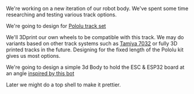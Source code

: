 
We're working on a new iteration of our robot body. We've spent some time researching and testing various track options.

We're going to design for [Pololu track set](https://shop.pimoroni.com/products/pololu-track-set-1?variant=39351808852051) 

We'll 3Dprint our own wheels to be compatible with this track. We may do variants based on other track systems such as [Tamiya 7032](https://www.rcjaz.co.uk/tamiya-70237-link-type-track-sprocket-set-p-18901.html) or fully 3D printed tracks in the future. Designing for the fixed length of the Pololu kit gives us most options.

We're going to design a simple 3d Body to hold the ESC & ESP32 board at an angle [inspired by this bot](https://twitter.com/elec_leak/status/1518824409615593473)

Later we might do a top shell to make it prettier.


